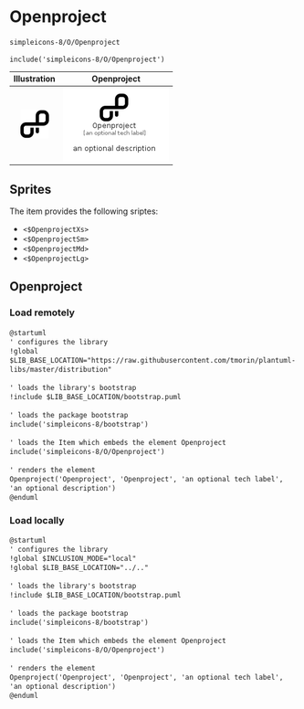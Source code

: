 # Openproject


```text
simpleicons-8/O/Openproject
```

```text
include('simpleicons-8/O/Openproject')
```



| Illustration | Openproject |
| :---: | :---: |
| ![illustration for Illustration](../../simpleicons-8/O/Openproject.png) | ![illustration for Openproject](../../simpleicons-8/O/Openproject.Local.png) |



## Sprites
The item provides the following sriptes:

- `<$OpenprojectXs>`
- `<$OpenprojectSm>`
- `<$OpenprojectMd>`
- `<$OpenprojectLg>`





## Openproject

### Load remotely
```plantuml
@startuml
' configures the library
!global $LIB_BASE_LOCATION="https://raw.githubusercontent.com/tmorin/plantuml-libs/master/distribution"

' loads the library's bootstrap
!include $LIB_BASE_LOCATION/bootstrap.puml

' loads the package bootstrap
include('simpleicons-8/bootstrap')

' loads the Item which embeds the element Openproject
include('simpleicons-8/O/Openproject')

' renders the element
Openproject('Openproject', 'Openproject', 'an optional tech label', 'an optional description')
@enduml
```

### Load locally
```plantuml
@startuml
' configures the library
!global $INCLUSION_MODE="local"
!global $LIB_BASE_LOCATION="../.."

' loads the library's bootstrap
!include $LIB_BASE_LOCATION/bootstrap.puml

' loads the package bootstrap
include('simpleicons-8/bootstrap')

' loads the Item which embeds the element Openproject
include('simpleicons-8/O/Openproject')

' renders the element
Openproject('Openproject', 'Openproject', 'an optional tech label', 'an optional description')
@enduml
```

